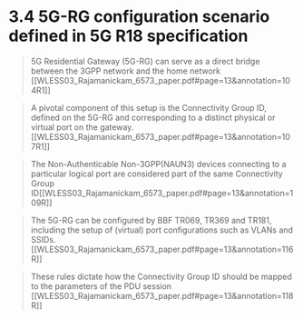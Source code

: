 # 3.4 5G-RG configuration scenario defined in 5G R18 specification

> 5G Residential Gateway (5G-RG) can serve as a direct bridge between the 3GPP network and the home network [[WLESS03_Rajamanickam_6573_paper.pdf#page=13&annotation=104R1]]

> A pivotal component of this setup is the Connectivity Group ID, defined on the 5G-RG and corresponding to a distinct physical or virtual port on the gateway.[[WLESS03_Rajamanickam_6573_paper.pdf#page=13&annotation=107R1]]

> The Non-Authenticable Non-3GPP(NAUN3) devices connecting to a particular logical port are considered part of the same Connectivity Group ID[[WLESS03_Rajamanickam_6573_paper.pdf#page=13&annotation=109R]]

> The 5G-RG can be configured by BBF TR069, TR369 and TR181, including the setup of (virtual) port configurations such as VLANs and SSIDs.[[WLESS03_Rajamanickam_6573_paper.pdf#page=13&annotation=116R]]

> These rules dictate how the Connectivity Group ID should be mapped to the parameters of the PDU session [[WLESS03_Rajamanickam_6573_paper.pdf#page=13&annotation=118R]]

